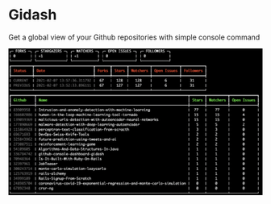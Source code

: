 # Gidash
Get a global view of your Github repositories with simple console command 

<img src='https://github.com/slrbl/github-console-dashboard-gidash/blob/main/screencap_1.png'/>
